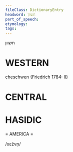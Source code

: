 ```yaml
---
fileClass: DictionaryEntry
headword: חשוון
part_of_speech: 
etymology: 
tags: 
---
```

חשוון

WESTERN
========

cheschwen {Friedrich 1784: II}

CENTRAL
========

HASIDIC
=======
= AMERICA = 

/xɛžvn̩/